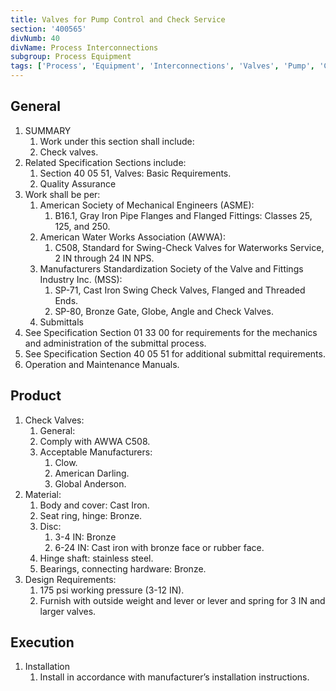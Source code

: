 ```yaml
---
title: Valves for Pump Control and Check Service
section: '400565'
divNumb: 40
divName: Process Interconnections
subgroup: Process Equipment
tags: ['Process', 'Equipment', 'Interconnections', 'Valves', 'Pump', 'Control', 'Check', 'Service']
---
```


## General

1. SUMMARY
   1. Work under this section shall include:
	1. Check valves.
2. Related Specification Sections include:
	1. Section 40 05 51, Valves: Basic Requirements.
	2. Quality Assurance
3. Work shall be per:
	1. American Society of Mechanical Engineers (ASME):
		1. B16.1, Gray Iron Pipe Flanges and Flanged Fittings: Classes 25, 125, and 250.
	2. American Water Works Association (AWWA):
		1. C508, Standard for Swing-Check Valves for Waterworks Service, 2 IN through 24 IN NPS.
	3. Manufacturers Standardization Society of the Valve and Fittings Industry Inc. (MSS):
		1. SP-71, Cast Iron Swing Check Valves, Flanged and Threaded Ends.
		2. SP-80, Bronze Gate, Globe, Angle and Check Valves.
	4. Submittals
4. See Specification Section 01 33 00 for requirements for the mechanics and administration of the submittal process.
5. See Specification Section 40 05 51 for additional submittal requirements.
6. Operation and Maintenance Manuals.
## Product
1. Check Valves:
	 1. General:
	1. Comply with AWWA C508.
	2. Acceptable Manufacturers:
		1. Clow.
		2. American Darling.
		3. Global Anderson.
2. Material:
	1. Body and cover: Cast Iron.
	2. Seat ring, hinge: Bronze.
	3. Disc:
		1. 3-4 IN: Bronze
		2. 6-24 IN: Cast iron with bronze face or rubber face.
	4. Hinge shaft: stainless steel.
	5. Bearings, connecting hardware: Bronze.
3. Design Requirements:
	1. 175 psi working pressure (3-12 IN).
	2. Furnish with outside weight and lever or lever and spring for 3 IN and larger valves.


## Execution

1. Installation
   1. Install in accordance with manufacturer’s installation instructions. 

